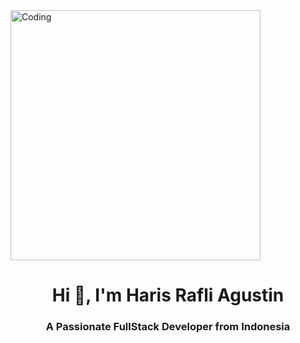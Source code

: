 <img align="center" alt="Coding" width="400" src="https://cdn.dribbble.com/users/1162077/screenshots/3848914/programmer.gif">
<h1 align="center">Hi 👋, I'm Haris Rafli Agustin</h1>
<h3 align="center">A Passionate FullStack Developer from Indonesia</h3>
